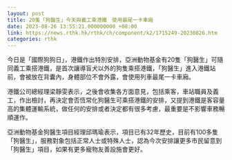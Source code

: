 ```yaml
---
layout: post
title: 20隻「狗醫生」今天與義工乘港鐵　使用最尾一卡車廂
date: 2023-08-26 13:55:21.000000000 +08:00
link: https://news.rthk.hk/rthk/ch/component/k2/1715249-20230826.htm
categories: rthk
---
```


今日是「國際狗狗日」，港鐵作出特別安排，亞洲動物基金有20隻「狗醫生」可隨同義工乘搭港鐵，是首次讓導盲犬以外的狗隻乘搭港鐵，「狗醫生」進入港鐵站前，會被放在背囊內，身體部位不會外露，會使用列車最尾一卡車廂。

港鐵公司總經理梁靜雯表示，之後會收集各方面意見，包括乘客，車站職員及義工，作出檢討，再決定會否恆常化狗醫生可乘搭港鐵的安排，又提到港鐵是客容量高的集體運輸系統，做任何的安排或者決定都有很多考慮，最重要是不影響車務暢順運作。

亞洲動物基金狗醫生項目經理邱瑪瑜表示，項目已有32年歷史，目前有100多隻「狗醫生」，服務對象包括正常人士或特殊人士，認為今次安排讓更多市民留意到「狗醫生」項目，如果有更多寵物友善設施會更好。
